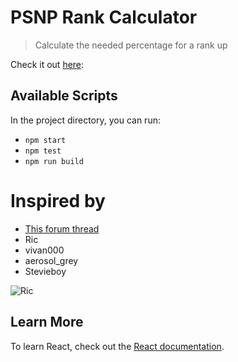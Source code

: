 # PSNP Rank Calculator

> Calculate the needed percentage for a rank up

Check it out [here](https://a1rpun.github.io/psnp-rank/):

## Available Scripts

In the project directory, you can run:

- `npm start`
- `npm test`
- `npm run build`


# Inspired by

- [This forum thread](https://forum.psnprofiles.com/topic/16382-boundaries-for-game-ranks/)
- Ric
- vivan000
- aerosol_grey
- Stevieboy

![Ric](http://i.imgur.com/0DSK40V.jpg)

## Learn More

To learn React, check out the [React documentation](https://reactjs.org/).
